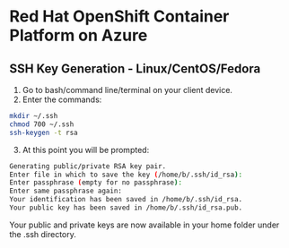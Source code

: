 # Red Hat OpenShift Container Platform on Azure

## SSH Key Generation - Linux/CentOS/Fedora
1. Go to bash/command line/terminal on your client device.
2. Enter the commands:
```bash
mkdir ~/.ssh
chmod 700 ~/.ssh
ssh-keygen -t rsa
```
3. At this point you will be prompted:

```bash
Generating public/private RSA key pair.
Enter file in which to save the key (/home/b/.ssh/id_rsa):
Enter passphrase (empty for no passphrase):
Enter same passphrase again:
Your identification has been saved in /home/b/.ssh/id_rsa.
Your public key has been saved in /home/b/.ssh/id_rsa.pub.
```

Your public and private keys are now available in your home folder under the .ssh directory.
